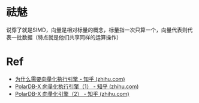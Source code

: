 # 祛魅
说穿了就是SIMD，向量是相对标量的概念，标量指一次只算一个，向量代表则代表一批数据（特点就是他们共享同样的运算操作）

# Ref
* [为什么需要向量化执行引擎 - 知乎 (zhihu.com)](https://zhuanlan.zhihu.com/p/587568943)
* [PolarDB-X 向量化执行引擎（1） - 知乎 (zhihu.com)](https://zhuanlan.zhihu.com/p/337574939)
* [PolarDB-X 向量化引擎（2） - 知乎 (zhihu.com)](https://zhuanlan.zhihu.com/p/339514444)